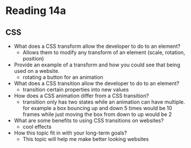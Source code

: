 # Reading 14a

## CSS

- What does a CSS transform allow the developer to do to an element?
  - Allows them to modify any transform of an element (scale, rotation, position)
- Provide an example of a transform and how you could see that being used on a website.
  - rotating a button for an animation
- What does a CSS transition allow the developer to do to an element?
  - transition certain properties into new values
- How does a CSS animation differ from a CSS transition?
  - transition only has two states while an animation can have multiple. for example a box bouncing up and down 5 
    times would be 10 frames while just moving the box from down to up would be 2
- What are some benefits to using CSS transitions on websites?
  - cool effects
- How this topic fit in with your long-term goals?
  - This topic will help me make better looking websites



